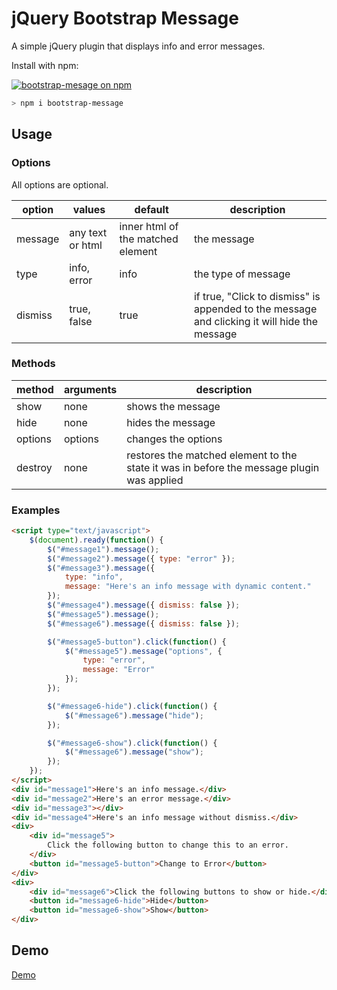 # jQuery Bootstrap Message

A simple jQuery plugin that displays info and error messages.

Install with npm:

[![bootstrap-mesage on npm](https://img.shields.io/npm/v/bootstrap-message.svg)](https://www.npmjs.com/package/bootstrap-message)

```bash
> npm i bootstrap-message
```

## Usage

### Options

All options are optional.

| option  | values           | default                           | description                                                                                  |
| ------- | ---------------- | --------------------------------- | -------------------------------------------------------------------------------------------- |
| message | any text or html | inner html of the matched element | the message                                                                                  |
| type    | info, error      | info                              | the type of message                                                                          |
| dismiss | true, false      | true                              | if true, "Click to dismiss" is appended to the message and clicking it will hide the message |

### Methods

| method  | arguments | description                                                                               |
| ------- | --------- | ----------------------------------------------------------------------------------------- |
| show    | none      | shows the message                                                                         |
| hide    | none      | hides the message                                                                         |
| options | options   | changes the options                                                                       |
| destroy | none      | restores the matched element to the state it was in before the message plugin was applied |

### Examples

```html
<script type="text/javascript">
    $(document).ready(function() {
        $("#message1").message();
        $("#message2").message({ type: "error" });
        $("#message3").message({
            type: "info",
            message: "Here's an info message with dynamic content."
        });
        $("#message4").message({ dismiss: false });
        $("#message5").message();
        $("#message6").message({ dismiss: false });

        $("#message5-button").click(function() {
            $("#message5").message("options", {
                type: "error",
                message: "Error"
            });
        });

        $("#message6-hide").click(function() {
            $("#message6").message("hide");
        });

        $("#message6-show").click(function() {
            $("#message6").message("show");
        });
    });
</script>
<div id="message1">Here's an info message.</div>
<div id="message2">Here's an error message.</div>
<div id="message3"></div>
<div id="message4">Here's an info message without dismiss.</div>
<div>
    <div id="message5">
        Click the following button to change this to an error.
    </div>
    <button id="message5-button">Change to Error</button>
</div>
<div>
    <div id="message6">Click the following buttons to show or hide.</div>
    <button id="message6-hide">Hide</button>
    <button id="message6-show">Show</button>
</div>
```

## Demo

[Demo](http://rawgit.com/jrummell/bootstrap.message/master/demo/index.html)
